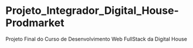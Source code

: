 # Projeto_Integrador_Digital_House-Prodmarket
Projeto Final do Curso de Desenvolvimento Web FullStack da Digital House

